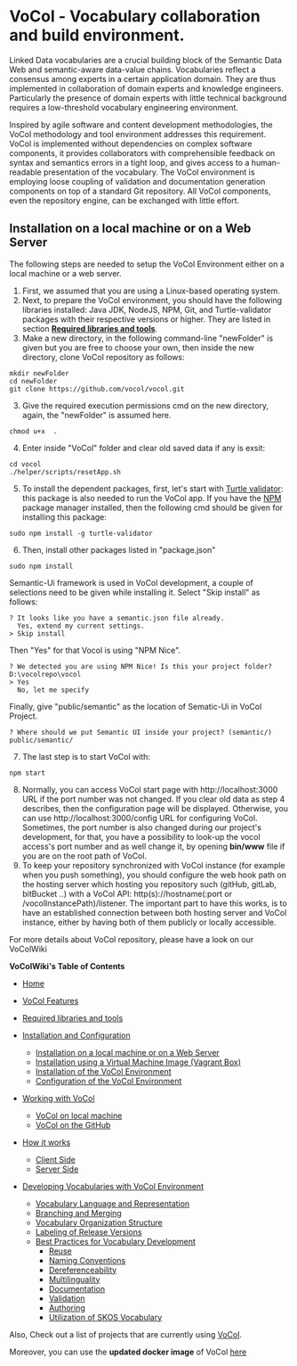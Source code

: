 
VoCol - Vocabulary collaboration and build environment.
=====

Linked Data vocabularies are a crucial building block of the Semantic Data Web and semantic-aware data-value chains.
Vocabularies  reflect a consensus among experts in a certain application domain. 
They are thus implemented in collaboration of domain experts and knowledge engineers. Particularly the presence of domain experts with little technical background requires a low-threshold vocabulary engineering environment.

Inspired by agile software and content development methodologies, the VoCol methodology and tool environment addresses this requirement. 
VoCol is implemented without dependencies on complex software components, it provides collaborators with comprehensible feedback on syntax and semantics errors in a tight loop, and gives access to a human-readable presentation of the vocabulary. 
The VoCol environment is employing loose coupling of validation and documentation generation components on top of a standard Git repository. 
All VoCol components, even the repository engine, can be exchanged with little effort. 


## Installation on a local machine or on a Web Server

The following steps are needed to setup the VoCol Environment either on a local machine or a web server.

1. First, we assumed that you are using a Linux-based operating system.
1. Next, to prepare the VoCol environment, you should have the following libraries installed: Java JDK, NodeJS, NPM, Git, and Turtle-validator packages with their respective versions or higher. They are listed in section **[Required libraries and tools](https://github.com/vocol/vocol/wiki/Required-libraries-and-tools)**. 
2. Make a new directory, in the following command-line "newFolder" is given but you are free to choose your own, then inside the new directory, clone VoCol repository as follows:
```
mkdir newFolder
cd newFolder
git clone https://github.com/vocol/vocol.git
```
3. Give the required execution permissions cmd on the new directory, again, the "newFolder" is assumed here.
```
chmod u+x  .
```
4. Enter inside "VoCol" folder and clear old saved data if any is exsit:
```
cd vocol
./helper/scripts/resetApp.sh
```
5. To install the dependent packages, first, let's start with [Turtle validator](https://github.com/IDLabResearch/TurtleValidator): this package is also needed to run the VoCol app. If you have the [NPM](https://www.npmjs.com/get-npm) package manager installed, then the following cmd should be given for installing this package:
```
sudo npm install -g turtle-validator
````
6. Then, install other packages listed in "package.json" 
```
sudo npm install
```
Semantic-Ui framework is used in VoCol development, a couple of selections need to be given while installing it. 
Select "Skip install" as follows: 
```
? It looks like you have a semantic.json file already.
  Yes, extend my current settings.
> Skip install
```
Then "Yes" for that Vocol is using "NPM Nice".
```
? We detected you are using NPM Nice! Is this your project folder? D:\vocolrepo\vocol
> Yes
  No, let me specify
```
Finally, give "public/semantic" as the location of Sematic-Ui in VoCol Project.
```
? Where should we put Semantic UI inside your project? (semantic/) public/semantic/
```
7. The last step is to start VoCol with:
```
npm start
```
8. Normally, you can access VoCol start page with http://localhost:3000 URL if the port number was not changed. If you clear old data as step 4 describes, then the configuration page will be displayed. Otherwise, you can use http://localhost:3000/config URL for configuring VoCol. Sometimes, the port number is also changed during our project's development, for that, you have a possibility to look-up the vocol access's port number and as well change it, by opening **bin/www** file if you are on the root path of VoCol.
9. To keep your repository synchronized with VoCol instance (for example when you push something), you should configure the web hook path on the hosting server which hosting you repository such (gitHub, gitLab, bitBucket ..) with a VoCol API: http(s)://hostname(:port or /vocolInstancePath)/listener. The important part to have this works, is to have an established connection between both hosting server and VoCol instance, either by having both of them publicly or locally accessible. 

For more details about VoCol repository, please have a look on our VoColWiki

**VoColWiki's Table of Contents**
  - [Home](https://github.com/vocol/vocol/wiki) 
  - [VoCol Features](https://github.com/vocol/vocol/wiki/VoCol-Features)
  - [Required libraries and tools](https://github.com/vocol/vocol/wiki/Required-libraries-and-tools)
  - [Installation and Configuration](https://github.com/vocol/vocol/wiki/Installation-and-Configuration/)
      - [Installation on a local machine or on a Web Server](https://github.com/vocol/vocol/wiki/Installation-and-Configuration#installation-on-a-web-server)
      - [Installation using a Virtual Machine Image (Vagrant Box)](https://github.com/vocol/vocol/wiki/Installation-and-Configuration#installation-using-a-virtual-machine-image-vagrant-box)
      - [Installation of the VoCol Environment](https://github.com/vocol/vocol/wiki/Installation-and-Configuration#installation-and-configuration-of-vocol-environment)
      - [Configuration of the VoCol Environment](https://github.com/vocol/vocol/wiki/Installation-and-Configuration#configuration-of-the-vocol-environment)
  - [Working with VoCol](https://github.com/vocol/vocol/wiki/Working-with-VoCol)
      - [VoCol on local machine](https://github.com/vocol/vocol/wiki/Working-with-VoCol#vocol-on-local-machine)
      - [VoCol on the GitHub](https://github.com/vocol/vocol/wiki/Working-with-VoCol#vocol-on-the-github)

  - [How it works](https://github.com/vocol/vocol/wiki/How-it-works)
    - [Client Side](https://github.com/vocol/vocol/wiki/How-it-works#client-side)
    - [Server Side](https://github.com/vocol/vocol/wiki/How-it-works#server-side) 
 
- [Developing Vocabularies with VoCol Environment](https://github.com/vocol/vocol/wiki/Developing-Vocabularies-with-VoCol-Environment)
    - [Vocabulary Language and Representation](https://github.com/vocol/vocol/wiki/Developing-Vocabularies-with-VoCol-Environment#vocabulary-language-and-representation)
    - [Branching and Merging](https://github.com/vocol/vocol/wiki/Developing-Vocabularies-with-VoCol-Environment#branching-and-merging)
    - [Vocabulary Organization Structure](https://github.com/vocol/vocol/wiki/Developing-Vocabularies-with-VoCol-Environment#vocabulary-organization-structure)
    - [Labeling of Release Versions](https://github.com/vocol/vocol/wiki/Developing-Vocabularies-with-VoCol-Environment#labeling-of-release-versions)
  - [Best Practices for Vocabulary Development](https://github.com/vocol/vocol/wiki/Developing-Vocabularies-with-VoCol-Environment#best-practices-for-vocabulary-development)
    - [Reuse](#reuse)
    - [Naming Conventions](https://github.com/vocol/vocol/wiki/Developing-Vocabularies-with-VoCol-Environment#naming-conventions)
    - [Dereferenceability](https://github.com/vocol/vocol/wiki/Developing-Vocabularies-with-VoCol-Environment#dereferenceability)
    - [Multilinguality](https://github.com/vocol/vocol/wiki/Developing-Vocabularies-with-VoCol-Environment#multilinguality)
    - [Documentation](https://github.com/vocol/vocol/wiki/Developing-Vocabularies-with-VoCol-Environment#documentation)
    - [Validation](https://github.com/vocol/vocol/wiki/Developing-Vocabularies-with-VoCol-Environment#validation)
    - [Authoring](https://github.com/vocol/vocol/wiki/Developing-Vocabularies-with-VoCol-Environment#authoring)
    - [Utilization of SKOS Vocabulary](https://github.com/vocol/vocol/wiki/Developing-Vocabularies-with-VoCol-Environment#utilization-of-skos-vocabulary)
    
Also, Check out a list of projects that are currently using [VoCol](http://vocol.iais.fraunhofer.de/).

Moreover, you can use the **updated docker image** of VoCol [here](https://hub.docker.com/r/ahemid/newvocol/)


